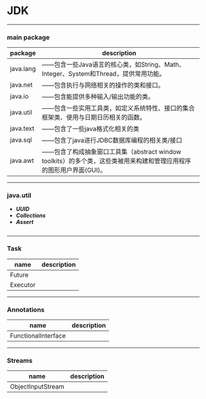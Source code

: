 <!--
 * @Descripttion: 
 * @version: 
 * @Author: fuanlei
 * @Date: 2019-10-25 11:15:04
 * @LastEditors: fuanlei
 * @LastEditTime: 2019-11-11 16:34:52
 -->
 # JDK
 ------

 ### main package
|package|description|
|-----|-------|
|java.lang|——包含一些Java语言的核心类，如String、Math、Integer、System和Thread，提供常用功能。|
|java.net|——包含执行与网络相关的操作的类和接口。|
|java.io|——包含能提供多种输入/输出功能的类。|
|java.util|——包含一些实用工具类，如定义系统特性、接口的集合框架类、使用与日期日历相关的函数。
|java.text|——包含了一些java格式化相关的类|
|java.sql|——包含了java进行JDBC数据库编程的相关类/接口|
|java.awt|——包含了构成抽象窗口工具集（abstract window toolkits）的多个类，这些类被用来构建和管理应用程序的图形用户界面(GUI)。
-------------

###  java.util

-  ***UUID***
- ***Collections***
- ***Assert***
``` java
```

-----

### Task

|name|description|
|---|--|
|Future||
|Executor||

-------

### Annotations

|name|description|
|----|----|
|FunctionalInterface||


-----

### Streams 

|name|description|
|----|----|
|ObjectInputStream||

